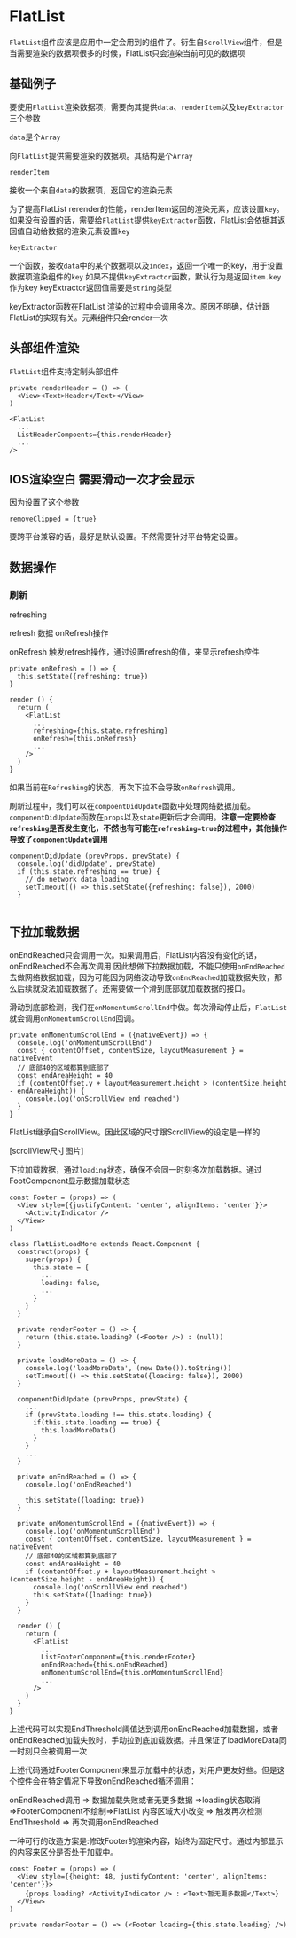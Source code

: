 # FlatList

`FlatList`组件应该是应用中一定会用到的组件了。衍生自`ScrollView`组件，但是当需要渲染的数据项很多的时候，FlatList只会渲染当前可见的数据项


## 基础例子

要使用`FlatList`渲染数据项，需要向其提供`data`、`renderItem`以及`keyExtractor`三个参数

`data`是个`Array`

向`FlatList`提供需要渲染的数据项。其结构是个`Array`

`renderItem`

接收一个来自`data`的数据项，返回它的渲染元素

为了提高FlatList rerender的性能，renderItem返回的渲染元素，应该设置`key`。如果没有设置的话，需要给`FlatList`提供`keyExtractor`函数，FlatList会依据其返回值自动给数据的渲染元素设置`key`

`keyExtractor`

一个函数，接收`data`中的某个数据项以及`index`，返回一个唯一的key，用于设置数据项渲染组件的`key`
如果不提供`keyExtractor`函数，默认行为是返回`item.key`作为key
keyExtractor返回值需要是`string`类型

keyExtractor函数在FlatList 渲染的过程中会调用多次。原因不明确，估计跟FlatList的实现有关。元素组件只会render一次

## 头部组件渲染

`FlatList`组件支持定制头部组件

```tsx
private renderHeader = () => (
  <View><Text>Header</Text></View>
)

<FlatList
  ...
  ListHeaderCompoents={this.renderHeader}
  ...
/>
```

## IOS渲染空白 需要滑动一次才会显示

因为设置了这个参数

```
removeClipped = {true}
```

要跨平台兼容的话，最好是默认设置。不然需要针对平台特定设置。


## 数据操作

### 刷新

refreshing

refresh 数据
onRefresh操作

onRefresh 触发refresh操作，通过设置refresh的值，来显示refresh控件

```tsx
private onRefresh = () => {
  this.setState({refreshing: true})
}

render () {
  return (
    <FlatList 
      ...
      refreshing={this.state.refreshing}
      onRefresh={this.onRefresh}
      ...
    />
  )
}
```

如果当前在`Refreshing`的状态，再次下拉不会导致`onRefresh`调用。

刷新过程中，我们可以在`compoentDidUpdate`函数中处理网络数据加载。`componentDidUpdate`函数在`props`以及`state`更新后才会调用。**注意一定要检查`refreshing`是否发生变化，不然也有可能在`refreshing=true`的过程中，其他操作导致了`componentUpdate`调用**

```tsx
componentDidUpdate (prevProps, prevState) {
  console.log('didUpdate', prevState)
  if (this.state.refreshing == true) {
    // do network data loading
    setTimeout(() => this.setState({refreshing: false}), 2000)
  }
  
```

## 下拉加载数据

onEndReached只会调用一次。如果调用后，FlatList内容没有变化的话，onEndReached不会再次调用
因此想做下拉数据加载，不能只使用`onEndReached`去做网络数据加载，因为可能因为网络波动导致`onEndReached`加载数据失败，那么后续就没法加载数据了。还需要做一个滑到底部就加载数据的接口。

滑动到底部检测，我们在`onMomentumScrollEnd`中做。每次滑动停止后，`FlatList`就会调用`onMomentumScrollEnd`回调。

```tsx
private onMomentumScrollEnd = ({nativeEvent}) => {
  console.log('onMomentumScrollEnd')
  const { contentOffset, contentSize, layoutMeasurement } = nativeEvent
  // 底部40的区域都算到底部了
  const endAreaHeight = 40
  if (contentOffset.y + layoutMeasurement.height > (contentSize.height - endAreaHeight)) {
    console.log('onScrollView end reached')
  }
}
```

FlatList继承自ScrollView。因此区域的尺寸跟ScrollView的设定是一样的

[scrollView尺寸图片]

下拉加载数据，通过`loading`状态，确保不会同一时刻多次加载数据。通过FootComponent显示数据加载状态

```tsx
const Footer = (props) => (
  <View style={{justifyContent: 'center', alignItems: 'center'}}>
    <ActivityIndicator />
  </View>
)

class FlatListLoadMore extends React.Component {
  construct(props) {
    super(props) {
      this.state = {
        ...
        loading: false,
        ...
      }
    }
  }

  private renderFooter = () => {
    return (this.state.loading? (<Footer />) : (null))
  }

  private loadMoreData = () => {
    console.log('loadMoreData', (new Date()).toString())
    setTimeout(() => this.setState({loading: false}), 2000)
  }

  componentDidUpdate (prevProps, prevState) {
    ...
    if (prevState.loading !== this.state.loading) {
      if(this.state.loading == true) {
        this.loadMoreData()
      }
    }
    ...
  }

  private onEndReached = () => {
    console.log('onEndReached')

    this.setState({loading: true})
  }

  private onMomentumScrollEnd = ({nativeEvent}) => {
    console.log('onMomentumScrollEnd')
    const { contentOffset, contentSize, layoutMeasurement } = nativeEvent
    // 底部40的区域都算到底部了
    const endAreaHeight = 40
    if (contentOffset.y + layoutMeasurement.height > (contentSize.height - endAreaHeight)) {
      console.log('onScrollView end reached')
      this.setState({loading: true})
    }
  }

  render () {
    return (
      <FlatList 
        ...
        ListFooterComponent={this.renderFooter}
        onEndReached={this.onEndReached}
        onMomentumScrollEnd={this.onMomentumScrollEnd}
        ...
      />
    )
  }
}
```

上述代码可以实现EndThreshold阈值达到调用onEndReached加载数据，或者onEndReached加载失败时，手动拉到底加载数据。并且保证了loadMoreData同一时刻只会被调用一次

上述代码通过FooterComponent来显示加载中的状态，对用户更友好些。但是这个控件会在特定情况下导致onEndReached循环调用：

onEndReached调用 => 数据加载失败或者无更多数据 =>loading状态取消=>FooterComponent不绘制=>FlatList 内容区域大小改变 => 触发再次检测EndThreshold => 再次调用onEndReached

一种可行的改造方案是:修改Footer的渲染内容，始终为固定尺寸。通过内部显示的内容来区分是否处于加载中。

```tsx
const Footer = (props) => (
  <View style={{height: 48, justifyContent: 'center', alignItems: 'center'}}>
    {props.loading? <ActivityIndicator /> : <Text>暂无更多数据</Text>}
  </View>
)

private renderFooter = () => (<Footer loading={this.state.loading} />)
```
